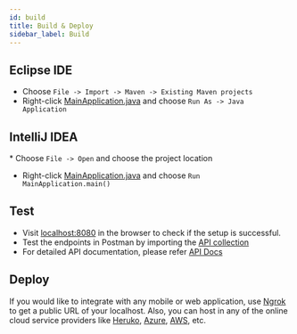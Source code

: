 ```yaml
---
id: build
title: Build & Deploy 
sidebar_label: Build
---
```


## Eclipse IDE
* Choose `File -> Import -> Maven -> Existing Maven projects`
* Right-click [MainApplication.java](https://github.com/ddlogesh/zinger-framework/blob/master/src/main/java/com/food/ordering/zinger/MainApplication.java) and choose `Run As -> Java Application`  

## IntelliJ IDEA
* Choose `File -> Open` and choose the project location
* Right-click [MainApplication.java](https://github.com/ddlogesh/zinger-framework/blob/master/src/main/java/com/food/ordering/zinger/MainApplication.java) and choose `Run MainApplication.main()` 

## Test
* Visit [localhost:8080](localhost:8080) in the browser to check if the setup is successful.
* Test the endpoints in Postman by importing the [API collection](https://github.com/ddlogesh/zinger-framework/blob/master/Zinger%20framework%20(Release).json)
* For detailed API documentation, please refer [API Docs](https://documenter.getpostman.com/view/6369926/Szmb6KVo?version=latest)

## Deploy
If you would like to integrate with any mobile or web application, use [Ngrok](https://ngrok.com/download) to get a public URL of 
your localhost. Also, you can host in any of the online cloud service providers like [Heruko](https://www.heroku.com/), [Azure](https://azure.microsoft.com/), [AWS](https://aws.amazon.com/), etc.
